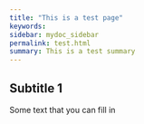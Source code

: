```yaml
---
title: "This is a test page"
keywords: 
sidebar: mydoc_sidebar
permalink: test.html
summary: This is a test summary
---
```



## Subtitle 1

Some text that you can fill in